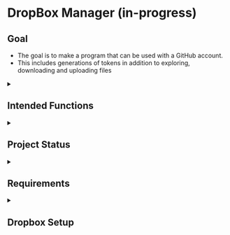 # DropBox Manager (in-progress)

## Goal
- The goal is to make a program that can be used with a GitHub account.
- This includes generations of tokens in addition to exploring, downloading and uploading files

<details>
  <summary><h2>Intended Functions</h2></summary>

  - This will include ways to:
    - Open a JSON file to get token information
    - Generate tokens
    - Access and display directories of the GitHub account
    - Upload and Download Files on DropBox

</details>
<details>
  <summary><h2>Project Status</h2></summary>

  - Completed
    - Opening JSON token and outputting JSON token
    - Generating Refresh Token
    - Generating Access Token
    - Download of files (through filepath)
  - Currently Working on
    - Upload of files
    - Feature Manual
  - Working on Next:
    - Printing to console: Directory files and folders, Dropbox file ID

</details>
<details>
  <summary><h2>Requirements</h2></summary>
  - Visual Studio package: Newtonsoft.Json
    - Will allow for token json to be read
</details>

<details>
<summary><h2>Dropbox Setup</h2></summary>

- Need to create app to have access:
  - Create app: 
    - [Dropbox Developer Apps](https://www.dropbox.com/developers/apps)
  - Select options for app:
    - <img src="https://github.com/TurnTheKeys/DropBox-Manager/assets/166112225/9e465618-e614-4f48-a4ef-5ba0621d0834" width="400">
- Modify permissions:
  - Click the permissions heading:
    - <img src="https://github.com/TurnTheKeys/DropBox-Manager/assets/166112225/2042b740-d35f-48e6-a0df-308e56d8c65d" width="300">
  - Tick these boxes:
    - <img src="https://github.com/TurnTheKeys/DropBox-Manager/assets/166112225/8331ff01-c86a-4da8-a21f-35b1c91a7a3c" width="400">
    - files.metadata.write
    - files.content.write
    - files.content.read
- Record these key information somewhere (e.g. notepad) from the Settings header:
  - App Key
  - App Secret
- Generate token to allow the app access in the application:
  - Enter: `https://www.dropbox.com/oauth2/authorize?client_id=<APP_KEY>&token_access_type=offline&response_type=code`
  - Replace the `<APP_KEY>` with the app key generated when creating the app
  - Click 'Allow'
  - Record the access code

</details>


